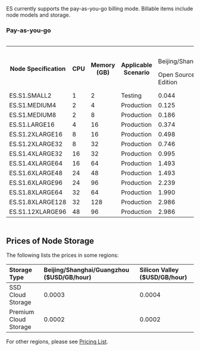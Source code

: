 ES currently supports the pay-as-you-go billing mode. Billable items include node models and storage.


### Pay-as-you-go
<div style="max-width: 100%;overflow-x: auto;margin-bottom: 24px; padding-bottom: 5px;" >
<table class="tg">
  <tr>
    <th class="tg-llyw" rowspan="3">Node Specification</th>
    <th class="tg-llyw" rowspan="3">CPU</th>
    <th class="tg-llyw" rowspan="3">Memory (GB)</th>
    <th class="tg-llyw" rowspan="3">Applicable Scenario</th>
    <th class="tg-llyw" colspan="18">Postpaid ($USD/node/hour)</th>
  </tr>
  <tr>
    <td class="tg-llyw" colspan="2">Beijing/Shanghai/Guangzhou/Nanjing</td>
    <td class="tg-llyw" colspan="2">Chengdu/Chongqing</td>
    <td class="tg-llyw" colspan="2">Hong Kong (China)</td>
    <td class="tg-llyw" colspan="2">Singapore</td>
      <td class="tg-llyw" colspan="2">Mumbai</td>
      <td class="tg-llyw" colspan="2">Seoul</td>
    <td class="tg-llyw" colspan="2">Silicon Valley</td>
    <td class="tg-llyw" colspan="2">Toronto</td>
		<td class="tg-llyw" colspan="2">Frankfurt</td>
  </tr>
  <tr>
    <td class="tg-llyw">Open Source/Basic Edition</td>
    <td class="tg-llyw">Platinum Edition</td>
    <td class="tg-llyw">Open Source/Basic Edition</td>
    <td class="tg-llyw">Platinum Edition</td>
    <td class="tg-llyw">Open Source/Basic Edition</td>
    <td class="tg-llyw">Platinum Edition</td>
    <td class="tg-llyw">Open Source/Basic Edition</td>
    <td class="tg-llyw">Platinum Edition</td>
    <td class="tg-llyw">Open Source/Basic Edition</td>
    <td class="tg-llyw">Platinum Edition</td>
    <td class="tg-llyw">Open Source/Basic Edition</td>
    <td class="tg-llyw">Platinum Edition</td>
		<td class="tg-llyw">Open Source/Basic Edition</td>
    <td class="tg-llyw">Platinum Edition</td>
		<td class="tg-llyw">Open Source/Basic Edition</td>
    <td class="tg-llyw">Platinum Edition</td>
      		<td class="tg-llyw">Open Source/Basic Edition</td>
    <td class="tg-llyw">Platinum Edition</td>
  </tr>
  <tr>
    <td class="tg-0pky">ES.S1.SMALL2</td>
    <td class="tg-0pky">1</td>
    <td class="tg-0pky">2</td>
    <td class="tg-0pky">Testing</td>
    <td class="tg-0pky">0.044</td>
    <td class="tg-0pky">0.055</td>
    <td class="tg-0pky">0.047</td>
    <td class="tg-0pky">0.052</td>
    <td class="tg-0pky">0.042</td>
    <td class="tg-0pky">0.047</td>
    <td class="tg-0pky">0.038</td>
    <td class="tg-0pky">0.042</td>
    <td class="tg-0pky">0.041</td>
    <td class="tg-0pky">0.046</td>
    <td class="tg-0pky">0.040</td>
    <td class="tg-0pky">0.044</td>
		<td class="tg-0pky">0.039</td>
    <td class="tg-0pky">0.043</td>
		<td class="tg-0pky">0.030</td>
    <td class="tg-0pky">0.033</td>
      <td class="tg-0pky">0.041</td>
    <td class="tg-0pky">0.046</td>
  </tr>
  <tr>
    <td class="tg-0pky">ES.S1.MEDIUM4</td>
    <td class="tg-0pky">2</td>
    <td class="tg-0pky">4</td>
    <td class="tg-0pky">Production</td>
    <td class="tg-0pky">0.125</td>
    <td class="tg-0pky">0.156</td>
    <td class="tg-0pky">0.129</td>
    <td class="tg-0pky">0.143</td>
    <td class="tg-0pky">0.106</td>
    <td class="tg-0pky">0.118</td>
    <td class="tg-0pky">0.106</td>
    <td class="tg-0pky">0.118</td>
    <td class="tg-0pky">0.089</td>
    <td class="tg-0pky">0.099</td>
    <td class="tg-0pky">0.107</td>
    <td class="tg-0pky">0.119</td>
    <td class="tg-0pky">0.100</td>
    <td class="tg-0pky">0.111</td>
		<td class="tg-0pky">0.077</td>
    <td class="tg-0pky">0.086</td>
		<td class="tg-0pky">0.103</td>
    <td class="tg-0pky">0.114</td>
  </tr>
  <tr>
    <td class="tg-0pky">ES.S1.MEDIUM8</td>
    <td class="tg-0pky">2</td>
    <td class="tg-0pky">8</td>
    <td class="tg-0pky">Production</td>
    <td class="tg-0pky">0.186</td>
    <td class="tg-0pky">0.233</td>
    <td class="tg-0pky">0.193</td>
    <td class="tg-0pky">0.214</td>
    <td class="tg-0pky">0.158</td>
    <td class="tg-0pky">0.176</td>
    <td class="tg-0pky">0.158</td>
    <td class="tg-0pky">0.176</td>
    <td class="tg-0pky">0.134</td>
    <td class="tg-0pky">0.149</td>
    <td class="tg-0pky">0.159</td>
    <td class="tg-0pky">0.177</td>
		<td class="tg-0pky">0.150</td>
    <td class="tg-0pky">0.167</td>
		<td class="tg-0pky">0.118</td>
    <td class="tg-0pky">0.131</td>
      <td class="tg-0pky">0.153</td>
    <td class="tg-0pky">0.170</td>
  </tr>
  <tr>
    <td class="tg-0pky">ES.S1.LARGE16</td>
    <td class="tg-0pky">4</td>
    <td class="tg-0pky">16</td>
    <td class="tg-0pky">Production</td>
    <td class="tg-0pky">0.374</td>
        <td class="tg-0pky">0.467</td>
		<td class="tg-0pky">0.385</td>
    <td class="tg-0pky">0.428</td>
    <td class="tg-0pky">0.317</td>
    <td class="tg-0pky">0.352</td>
    <td class="tg-0pky">0.317</td>
    <td class="tg-0pky">0.352</td>
    <td class="tg-0pky">0.268</td>
    <td class="tg-0pky">0.298</td>
    <td class="tg-0pky">0.319</td>
    <td class="tg-0pky">0.354</td>
    <td class="tg-0pky">0.301</td>
    <td class="tg-0pky">0.334</td>
    <td class="tg-0pky">0.235</td>
    <td class="tg-0pky">0.261</td>
    <td class="tg-0pky">0.305</td>
		<td class="tg-0pky">0.339</td>
  </tr>
  <tr>
    <td class="tg-0pky">ES.S1.2XLARGE16</td>
    <td class="tg-0pky">8</td>
    <td class="tg-0pky">16</td>
    <td class="tg-0pky">Production</td>
    <td class="tg-0pky">0.498</td>
    <td class="tg-0pky">0.622</td>
    <td class="tg-0pky">0.513</td>
    <td class="tg-0pky">0.570</td>
    <td class="tg-0pky">0.427</td>
    <td class="tg-0pky">0.474</td>
    <td class="tg-0pky">0.427</td>
    <td class="tg-0pky">0.474</td>
    <td class="tg-0pky">0.357</td>
    <td class="tg-0pky">0.397</td>
    <td class="tg-0pky">0.428</td>
    <td class="tg-0pky">0.476</td>
		<td class="tg-0pky">0.401</td>
    <td class="tg-0pky">0.445</td>
		<td class="tg-0pky">0.311</td>
    <td class="tg-0pky">0.345</td>
   <td class="tg-0pky">0.410</td>
    <td class="tg-0pky">0.456</td>   
  </tr>
  <tr>
    <td class="tg-0pky">ES.S1.2XLARGE32</td>
    <td class="tg-0pky">8</td>
    <td class="tg-0pky">32</td>
    <td class="tg-0pky">Production</td>
    <td class="tg-0pky">0.746</td>
    <td class="tg-0pky">0.933</td>
    <td class="tg-0pky">0.770</td>
    <td class="tg-0pky">0.855</td>
    <td class="tg-0pky">0.634</td>
    <td class="tg-0pky">0.704</td>
    <td class="tg-0pky">0.634</td>
    <td class="tg-0pky">0.704</td>
    <td class="tg-0pky">0.536</td>
    <td class="tg-0pky">0.595</td>
    <td class="tg-0pky">0.637</td>
    <td class="tg-0pky">0.708</td>
		<td class="tg-0pky">0.600</td>
    <td class="tg-0pky">0.667</td>
		<td class="tg-0pky">0.471</td>
    <td class="tg-0pky">0.523</td>
      <td class="tg-0pky">0.610</td>
      <td class="tg-0pky">0.678</td>
  </tr>
  <tr>
    <td class="tg-0pky">ES.S1.4XLARGE32</td>
    <td class="tg-0pky">16</td>
    <td class="tg-0pky">32</td>
    <td class="tg-0pky">Production</td>
    <td class="tg-0pky">0.995</td>
    <td class="tg-0pky">1.244</td>
    <td class="tg-0pky">1.026</td>
    <td class="tg-0pky">1.140</td>
    <td class="tg-0pky">0.852</td>
    <td class="tg-0pky">0.947</td>
    <td class="tg-0pky">0.852</td>
    <td class="tg-0pky">0.947</td>
    <td class="tg-0pky">0.715</td>
    <td class="tg-0pky">0.794</td>
    <td class="tg-0pky">0.856</td>
    <td class="tg-0pky">0.951</td>
		<td class="tg-0pky">0.801</td>
    <td class="tg-0pky">0.890</td>
		<td class="tg-0pky">0.620</td>
    <td class="tg-0pky">0.689</td>
       <td class="tg-0pky">0.821</td>
       <td class="tg-0pky">0.912</td>
  </tr>
  <tr>
    <td class="tg-0pky">ES.S1.4XLARGE64</td>
    <td class="tg-0pky">16</td>
    <td class="tg-0pky">64</td>
    <td class="tg-0pky">Production</td>
    <td class="tg-0pky">1.493</td>
    <td class="tg-0pky">1.866</td>
    <td class="tg-0pky">1.540</td>
    <td class="tg-0pky">1.711</td>
    <td class="tg-0pky">1.267</td>
    <td class="tg-0pky">1.408</td>
    <td class="tg-0pky">1.267</td>
    <td class="tg-0pky">1.408</td>
    <td class="tg-0pky">1.071</td>
    <td class="tg-0pky">1.190</td>
    <td class="tg-0pky">1.274</td>
    <td class="tg-0pky">1.415</td>
		<td class="tg-0pky">1.201</td>
    <td class="tg-0pky">1.334</td>
		<td class="tg-0pky">0.941</td>
    <td class="tg-0pky">1.045</td>
      <td class="tg-0pky">1.221</td>
      <td class="tg-0pky">1.357</td>
  </tr>
    <tr>
    <td class="tg-0pky">ES.S1.6XLARGE48</td>
    <td class="tg-0pky">24</td>
    <td class="tg-0pky">48</td>
    <td class="tg-0pky">Production</td>
    <td class="tg-0pky">1.493</td>
    <td class="tg-0pky">1.866</td>
    <td class="tg-0pky">1.540</td>
    <td class="tg-0pky">1.711</td>
    <td class="tg-0pky">1.279</td>
    <td class="tg-0pky">1.421</td>
    <td class="tg-0pky">1.279</td>
    <td class="tg-0pky">1.421</td>
    <td class="tg-0pky">1.071</td>
    <td class="tg-0pky">1.190</td>
    <td class="tg-0pky">1.284</td>
    <td class="tg-0pky">1.427</td>
		<td class="tg-0pky">1.201</td>
    <td class="tg-0pky">1.334</td>
		<td class="tg-0pky">0.931</td>
    <td class="tg-0pky">1.034</td>
       <td class="tg-0pky">1.231</td>
       <td class="tg-0pky">1.368</td>
  </tr>
    <tr>
    <td class="tg-0pky">ES.S1.6XLARGE96</td>
    <td class="tg-0pky">24</td>
    <td class="tg-0pky">96</td>
    <td class="tg-0pky">Production</td>
    <td class="tg-0pky">2.239</td>
    <td class="tg-0pky">2.799</td>
    <td class="tg-0pky">2.309</td>
    <td class="tg-0pky">2.566</td>
    <td class="tg-0pky">1.901</td>
    <td class="tg-0pky">2.112</td>
    <td class="tg-0pky">1.901</td>
    <td class="tg-0pky">2.112</td>
    <td class="tg-0pky">1.607</td>
    <td class="tg-0pky">1.786</td>
    <td class="tg-0pky">1.911</td>
    <td class="tg-0pky">2.123</td>
		<td class="tg-0pky">1.802</td>
    <td class="tg-0pky">2.002</td>
		<td class="tg-0pky">1.411</td>
    <td class="tg-0pky">1.568</td>
       <td class="tg-0pky">1.832</td>
       <td class="tg-0pky">2.035</td>
  </tr>
<tr>
    <td class="tg-0pky">ES.S1.8XLARGE64</td>
    <td class="tg-0pky">32</td>
    <td class="tg-0pky">64</td>
    <td class="tg-0pky">Production</td>
    <td class="tg-0pky">1.990</td>
    <td class="tg-0pky">2.488</td>
    <td class="tg-0pky">2.053</td>
    <td class="tg-0pky">2.281</td>
    <td class="tg-0pky">1.705</td>
    <td class="tg-0pky">1.894</td>
    <td class="tg-0pky">1.705</td>
    <td class="tg-0pky">1.894</td>
    <td class="tg-0pky">1.428</td>
    <td class="tg-0pky">1.587</td>
    <td class="tg-0pky">1.712</td>
    <td class="tg-0pky">1.902</td>
		<td class="tg-0pky">1.601</td>
    <td class="tg-0pky">1.779</td>
		<td class="tg-0pky">1.241</td>
    <td class="tg-0pky">1.379</td>
       <td class="tg-0pky">1.642</td>
       <td class="tg-0pky">1.824</td>
  </tr>
    <tr>
    <td class="tg-0pky">ES.S1.8XLARGE128</td>
    <td class="tg-0pky">32</td>
    <td class="tg-0pky">128</td>
    <td class="tg-0pky">Production</td>
    <td class="tg-0pky">2.986</td>
    <td class="tg-0pky">3.732</td>
    <td class="tg-0pky">3.079</td>
    <td class="tg-0pky">3.421</td>
    <td class="tg-0pky">2.534</td>
    <td class="tg-0pky">2.816</td>
    <td class="tg-0pky">2.534</td>
    <td class="tg-0pky">2.816</td>
    <td class="tg-0pky">2.143</td>
    <td class="tg-0pky">2.381</td>
    <td class="tg-0pky">2.547</td>
    <td class="tg-0pky">2.830</td>
		<td class="tg-0pky">2.402</td>
    <td class="tg-0pky">2.669</td>
		<td class="tg-0pky">1.882</td>
    <td class="tg-0pky">2.091</td>
       <td class="tg-0pky">2.442</td>
       <td class="tg-0pky">2.713</td>
  </tr>
    <tr>
    <td class="tg-0pky">ES.S1.12XLARGE96</td>
    <td class="tg-0pky">48</td>
    <td class="tg-0pky">96</td>
    <td class="tg-0pky">Production</td>
    <td class="tg-0pky">2.986</td>
    <td class="tg-0pky">3.732</td>
    <td class="tg-0pky">3.079</td>
    <td class="tg-0pky">3.421</td>
    <td class="tg-0pky">2.558</td>
    <td class="tg-0pky">2.842</td>
    <td class="tg-0pky">2.558</td>
    <td class="tg-0pky">2.842</td>
    <td class="tg-0pky">2.143</td>
    <td class="tg-0pky">2.381</td>
    <td class="tg-0pky">2.569</td>
    <td class="tg-0pky">2.854</td>
		<td class="tg-0pky">2.402</td>
    <td class="tg-0pky">2.669</td>
		<td class="tg-0pky">1.861</td>
    <td class="tg-0pky">2.068</td>
       <td class="tg-0pky">2.462</td>
       <td class="tg-0pky">2.736</td>
  </tr>
</table>
</div>

## Prices of Node Storage
The following lists the prices in some regions:

| Storage Type   |Beijing/Shanghai/Guangzhou ($USD/GB/hour) | Silicon Valley ($USD/GB/hour)|
| :--------- | :------------------------- | :----------------- |
| SSD Cloud Storage    | 0.0003                     | 0.0004             |
| Premium Cloud Storage | 0.0002                     | 0.0002             |

For other regions, please see [Pricing List](https://intl.cloud.tencent.com/document/product/362/2413).
